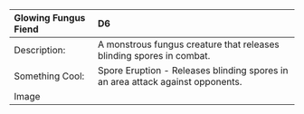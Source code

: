 |**Glowing Fungus Fiend**|D6|
|:----|:----|
|Description:|A monstrous fungus creature that releases blinding spores in combat.|
|Something Cool:|Spore Eruption - Releases blinding spores in an area attack against opponents.|
|Image| |